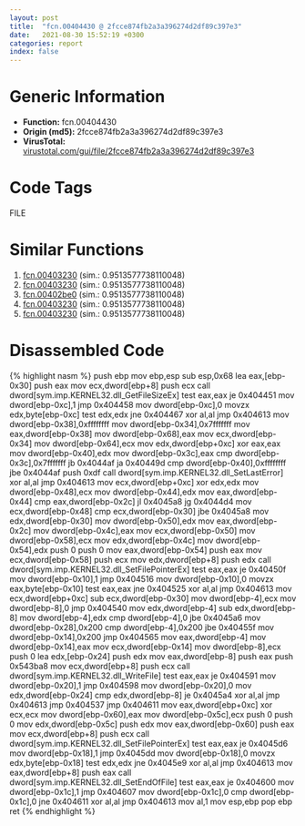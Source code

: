 ```yaml
---
layout: post
title:  "fcn.00404430 @ 2fcce874fb2a3a396274d2df89c397e3"
date:   2021-08-30 15:52:19 +0300
categories: report
index: false
---
```


# Generic Information
- **Function:** fcn.00404430
- **Origin (md5):** 2fcce874fb2a3a396274d2df89c397e3
- **VirusTotal:** [virustotal.com/gui/file/2fcce874fb2a3a396274d2df89c397e3][virustotal_ref]

# Code Tags
<span class="tag" id="FILE">FILE</span>


# Similar Functions

1. [fcn.00403230][similar_1_ref] (sim.: 0.9513577738110048)
2. [fcn.00403230][similar_2_ref] (sim.: 0.9513577738110048)
3. [fcn.00402be0][similar_3_ref] (sim.: 0.9513577738110048)
4. [fcn.00403230][similar_4_ref] (sim.: 0.9513577738110048)
5. [fcn.00403230][similar_5_ref] (sim.: 0.9513577738110048)


# Disassembled Code

{% highlight nasm %}
push ebp
mov ebp,esp
sub esp,0x68
lea eax,[ebp-0x30]
push eax
mov ecx,dword[ebp+8]
push ecx
call dword[sym.imp.KERNEL32.dll_GetFileSizeEx]
test eax,eax
je 0x404451
mov dword[ebp-0xc],1
jmp 0x404458
mov dword[ebp-0xc],0
movzx edx,byte[ebp-0xc]
test edx,edx
jne 0x404467
xor al,al
jmp 0x404613
mov dword[ebp-0x38],0xffffffff
mov dword[ebp-0x34],0x7fffffff
mov eax,dword[ebp-0x38]
mov dword[ebp-0x68],eax
mov ecx,dword[ebp-0x34]
mov dword[ebp-0x64],ecx
mov edx,dword[ebp+0xc]
xor eax,eax
mov dword[ebp-0x40],edx
mov dword[ebp-0x3c],eax
cmp dword[ebp-0x3c],0x7fffffff
jb 0x4044af
ja 0x40449d
cmp dword[ebp-0x40],0xffffffff
jbe 0x4044af
push 0xdf
call dword[sym.imp.KERNEL32.dll_SetLastError]
xor al,al
jmp 0x404613
mov ecx,dword[ebp+0xc]
xor edx,edx
mov dword[ebp-0x48],ecx
mov dword[ebp-0x44],edx
mov eax,dword[ebp-0x44]
cmp eax,dword[ebp-0x2c]
jl 0x4045a8
jg 0x4044d4
mov ecx,dword[ebp-0x48]
cmp ecx,dword[ebp-0x30]
jbe 0x4045a8
mov edx,dword[ebp-0x30]
mov dword[ebp-0x50],edx
mov eax,dword[ebp-0x2c]
mov dword[ebp-0x4c],eax
mov ecx,dword[ebp-0x50]
mov dword[ebp-0x58],ecx
mov edx,dword[ebp-0x4c]
mov dword[ebp-0x54],edx
push 0
push 0
mov eax,dword[ebp-0x54]
push eax
mov ecx,dword[ebp-0x58]
push ecx
mov edx,dword[ebp+8]
push edx
call dword[sym.imp.KERNEL32.dll_SetFilePointerEx]
test eax,eax
je 0x40450f
mov dword[ebp-0x10],1
jmp 0x404516
mov dword[ebp-0x10],0
movzx eax,byte[ebp-0x10]
test eax,eax
jne 0x404525
xor al,al
jmp 0x404613
mov ecx,dword[ebp+0xc]
sub ecx,dword[ebp-0x30]
mov dword[ebp-4],ecx
mov dword[ebp-8],0
jmp 0x404540
mov edx,dword[ebp-4]
sub edx,dword[ebp-8]
mov dword[ebp-4],edx
cmp dword[ebp-4],0
jbe 0x4045a6
mov dword[ebp-0x28],0x200
cmp dword[ebp-4],0x200
jbe 0x40455f
mov dword[ebp-0x14],0x200
jmp 0x404565
mov eax,dword[ebp-4]
mov dword[ebp-0x14],eax
mov ecx,dword[ebp-0x14]
mov dword[ebp-8],ecx
push 0
lea edx,[ebp-0x24]
push edx
mov eax,dword[ebp-8]
push eax
push 0x543ba8
mov ecx,dword[ebp+8]
push ecx
call dword[sym.imp.KERNEL32.dll_WriteFile]
test eax,eax
je 0x404591
mov dword[ebp-0x20],1
jmp 0x404598
mov dword[ebp-0x20],0
mov edx,dword[ebp-0x24]
cmp edx,dword[ebp-8]
je 0x4045a4
xor al,al
jmp 0x404613
jmp 0x404537
jmp 0x404611
mov eax,dword[ebp+0xc]
xor ecx,ecx
mov dword[ebp-0x60],eax
mov dword[ebp-0x5c],ecx
push 0
push 0
mov edx,dword[ebp-0x5c]
push edx
mov eax,dword[ebp-0x60]
push eax
mov ecx,dword[ebp+8]
push ecx
call dword[sym.imp.KERNEL32.dll_SetFilePointerEx]
test eax,eax
je 0x4045d6
mov dword[ebp-0x18],1
jmp 0x4045dd
mov dword[ebp-0x18],0
movzx edx,byte[ebp-0x18]
test edx,edx
jne 0x4045e9
xor al,al
jmp 0x404613
mov eax,dword[ebp+8]
push eax
call dword[sym.imp.KERNEL32.dll_SetEndOfFile]
test eax,eax
je 0x404600
mov dword[ebp-0x1c],1
jmp 0x404607
mov dword[ebp-0x1c],0
cmp dword[ebp-0x1c],0
jne 0x404611
xor al,al
jmp 0x404613
mov al,1
mov esp,ebp
pop ebp
ret
{% endhighlight %}


[similar_1_ref]: /report/fcn.00403230@2e2b4d8aa248f9326f7e05a25c5691c2
[similar_2_ref]: /report/fcn.00403230@f15c5145f0b4df3aa8e95c7ffa3675c1
[similar_3_ref]: /report/fcn.00402be0@66cd1e1b59e5415fb227cef3deb34a63
[similar_4_ref]: /report/fcn.00403230@ce2d7db52a4e79f76ce765b07f5eead2
[similar_5_ref]: /report/fcn.00403230@59cafa9c1ed209d27dbb5c328e4270ca
[virustotal_ref]: https://www.virustotal.com/gui/file/2fcce874fb2a3a396274d2df89c397e3